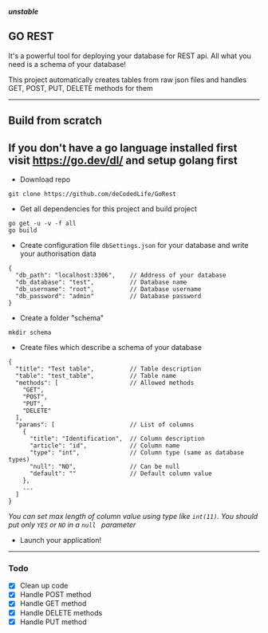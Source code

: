 ***unstable***

## GO REST
It's a powerful tool for deploying your database for REST api.
All what you need is a schema of your database!

This project automatically creates tables from raw json files and handles GET, POST, 
PUT, DELETE methods for them 

---

## Build from scratch
If you don't have a go language installed first visit https://go.dev/dl/ 
and setup golang first
---
* Download repo
```shell script
git clone https://github.com/deCodedLife/GoRest
```
* Get all dependencies for this project and build project
```shell script
go get -u -v -f all
go build
```
* Create configuration file `dbSettings.json` for your database and write your authorisation data
```json5
{
  "db_path": "localhost:3306",    // Address of your database
  "db_database": "test",          // Database name
  "db_username": "root",          // Database username
  "db_password": "admin"          // Database password
}
```
* Create a folder "schema"
```shell script
mkdir schema
```
* Create files which describe a schema of your database
```json5
{
  "title": "Test table",          // Table description
  "table": "test_table",          // Table name
  "methods": [                    // Allowed methods
    "GET",
    "POST",
    "PUT",
    "DELETE"
  ],
  "params": [                     // List of columns
    {
      "title": "Identification",  // Column description
      "article": "id",            // Column name
      "type": "int",              // Column type (same as database types)
      "null": "NO",               // Can be null
      "default": ""               // Default column value
    },
    ...
  ]
}
```
*You can set max length of column value using type like `int(11)`. You should put only `YES` or `NO` in a `null
` parameter* 
* Launch your application!

---

### Todo
- [X] Clean up code
- [X] Handle POST method
- [X] Handle GET method
- [X] Handle DELETE methods
- [X] Handle PUT method
